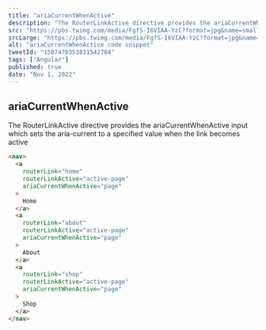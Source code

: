 ```yaml
---
title: "ariaCurrentWhenActive"
description: "The RouterLinkActive directive provides the ariaCurrentWhenActive input which sets the aria-current to a specified value when the link becomes active"
src: "https://pbs.twimg.com/media/FgfS-I6VIAA-YzC?format=jpg&name=small"
srcLarge: "https://pbs.twimg.com/media/FgfS-I6VIAA-YzC?format=jpg&name=large"
alt: "ariaCurrentWhenActive code snippet"
tweetId: "1587470353831542784"
tags: ["Angular"]
published: true
date: "Nov 1, 2022"
---
```


## ariaCurrentWhenActive

The RouterLinkActive directive provides the ariaCurrentWhenActive input which sets the aria-current to a specified value when the link becomes active

```html
<nav>
  <a
    routerLink="home"
    routerLinkActive="active-page"
    ariaCurrentWhenActive="page"
  >
    Home
  </a>
  <a
    routerLink="about"
    routerLinkActive="active-page"
    ariaCurrentWhenActive="page"
  >
    About
  </a>
  <a
    routerLink="shop"
    routerLinkActive="active-page"
    ariaCurrentWhenActive="page"
  >
    Shop
  </a>
</nav>
```

